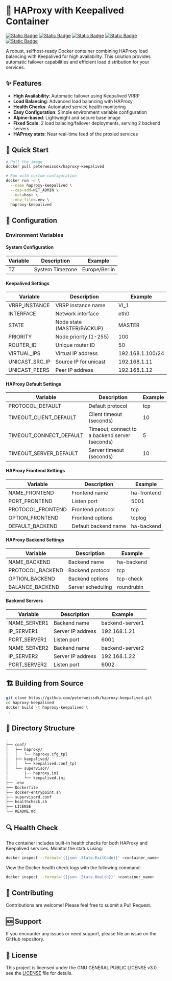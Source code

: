# 🔄 HAProxy with Keepalived Container

[![Static Badge](https://img.shields.io/badge/Docker-Container-white?style=flat&logo=docker&logoColor=white&logoSize=auto&labelColor=black)](https://docker.com/)
[![Static Badge](https://img.shields.io/badge/Alpine-V3.21-white?style=flat&logo=alpinelinux&logoColor=white&logoSize=auto&labelColor=black)](https://www.alpinelinux.org/)
[![Static Badge](https://img.shields.io/badge/HAProxy-V3.0.7-white?style=flat&logoColor=white&labelColor=black)](https://www.haproxy.org/)
[![Static Badge](https://img.shields.io/badge/KeepAliveD-V2.3.1-white?style=flat&logoColor=white&labelColor=black)](https://keepalived.org/)
[![Static Badge](https://img.shields.io/badge/GPL-V3-white?style=flat&logo=gnu&logoColor=white&logoSize=auto&labelColor=black)](https://www.gnu.org/licenses/gpl-3.0.en.html/)

A robust, selfhost-ready Docker container combining HAProxy load balancing with Keepalived for high availability. This solution provides automatic failover capabilities and efficient load distribution for your services.

## ✨ Features

- **High Availability**: Automatic failover using Keepalived VRRP
- **Load Balancing**: Advanced load balancing with HAProxy
- **Health Checks**: Automated service health monitoring
- **Easy Configuration**: Simple environment variable configuration
- **Alpine-based**: Lightweight and secure base image
- **Fixed Scale**: 2 load balacing/failover deployments, serving 2 backend servers
- **HAProxy stats**: Near real-time feed of the proxied services

## 🚀 Quick Start

```bash
# Pull the image
docker pull peterweissdk/haproxy-keepalived

# Run with custom configuration
docker run -d \
  --name haproxy-keepalived \
  --cap-add=NET_ADMIN \
  --net=host \
  --env-file=.env \
  haproxy-keepalived
```

## 🔧 Configuration

### Environment Variables

#### System Configuration

| Variable | Description | Example |
|----------|-------------|---------|
| TZ | System Timezone | Europe/Berlin |

#### Keepalived Settings

| Variable | Description | Example |
|----------|-------------|---------|
| VRRP_INSTANCE | VRRP instance name | VI_1 |
| INTERFACE | Network interface | eth0 |
| STATE | Node state (MASTER/BACKUP) | MASTER |
| PRIORITY | Node priority (1-255) | 100 |
| ROUTER_ID | Unique router ID | 50 |
| VIRTUAL_IPS | Virtual IP address | 192.168.1.100/24 |
| UNICAST_SRC_IP | Source IP for unicast | 192.168.1.11 |
| UNICAST_PEERS | Peer IP address | 192.168.1.12 |

#### HAProxy Default Settings

| Variable | Description | Example |
|----------|-------------|---------|
| PROTOCOL_DEFAULT | Default protocol | tcp |
| TIMEOUT_CLIENT_DEFAULT | Client timeout (seconds) | 10 |
| TIMEOUT_CONNECT_DEFAULT | Timeout, connect to a backend server (seconds) | 5 |
| TIMEOUT_SERVER_DEFAULT | Server timeout (seconds) | 10 |


#### HAProxy Frontend Settings

| Variable | Description | Example |
|----------|-------------|---------|
| NAME_FRONTEND | Frontend name | ha-frontend |
| PORT_FRONTEND | Listen port | 5001 |
| PROTOCOL_FRONTEND | Frontend protocol | tcp |
| OPTION_FRONTEND | Frontend options | tcplog |
| DEFAULT_BACKEND | Default backend name | ha-backend |

#### HAProxy Backend Settings

| Variable | Description | Example |
|----------|-------------|---------|
| NAME_BACKEND | Backend name | ha-backend |
| PROTOCOL_BACKEND | Backend protocol | tcp |
| OPTION_BACKEND | Backend options | tcp-check |
| BALANCE_BACKEND | Server scheduling | roundrubin |

#### Backend Servers

| Variable | Description | Example |
|----------|-------------|---------|
| NAME_SERVER1 | Backend name | backend-server1 |
| IP_SERVER1 | Server IP address | 192.168.1.21 |
| PORT_SERVER1 | Listen port | 6001 |
| NAME_SERVER2 | Backend name | backend-server2 |
| IP_SERVER2 | Server IP address | 192.168.1.22 |
| PORT_SERVER2 | Listen port | 6002 |

## 🏗️ Building from Source

```bash
git clone https://github.com/peterweissdk/haproxy-keepalived.git
cd haproxy-keepalived
docker build -t haproxy-keepalived \
 .
```

## 📝 Directory Structure

```bash
.
├── conf/
│   ├── haproxy/
│   │   └── haproxy.cfg_tpl
│   ├── keepalived/
│   │   └── keepalived.conf_tpl
│   └── supervisor/
│       ├── haproxy.ini
│       └── keepalived.ini
├── .env
├── Dockerfile
├── docker-entrypoint.sh
├── supervisord.conf
├── healthcheck.sh
├── LICENSE
└── README.md
```

## 🔍 Health Check

The container includes built-in health checks for both HAProxy and Keepalived services. Monitor the status using:

```bash
docker inspect --format='{{json .State.ExitCode}}' <container_name>
```

View the Docker health check logs with the following command:

```bash
docker inspect --format='{{json .State.Health}}' <container_name>
```

## 🤝 Contributing

Contributions are welcome! Please feel free to submit a Pull Request.

## 🆘 Support

If you encounter any issues or need support, please file an issue on the GitHub repository.

## 📄 License

This project is licensed under the GNU GENERAL PUBLIC LICENSE v3.0 - see the [LICENSE](LICENSE) file for details.

